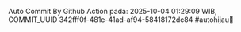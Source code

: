Auto Commit By Github Action pada: 2025-10-04 01:29:09 WIB, COMMIT_UUID 342fff0f-481e-41ad-af94-58418172dc84 #autohijau🗿
